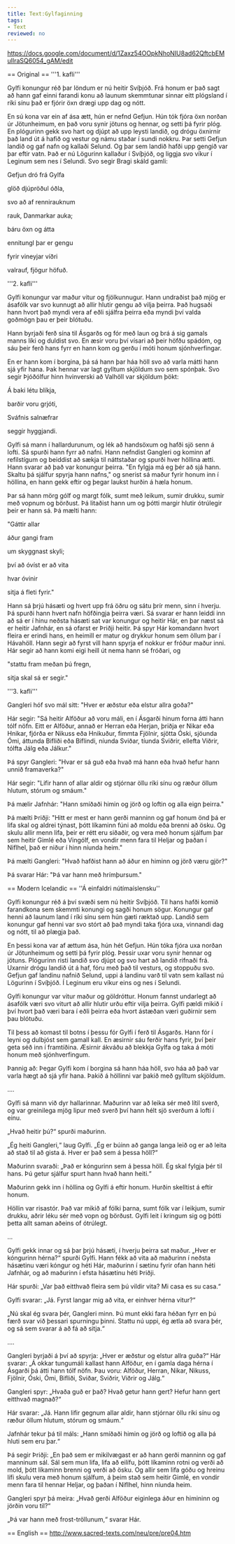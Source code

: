 ```yaml
---
title: Text:Gylfaginning
tags:
- Text
reviewed: no
---
```


https://docs.google.com/document/d/1Zaxz54OOpkNhoNIU8ad62QftcbEMuIlraSQ6054_gAM/edit

== Original ==
'''1. kafli'''

Gylfi konungur réð þar löndum er nú heitir Svíþjóð. Frá honum er það sagt að hann gaf einni farandi konu að launum skemmtunar sinnar eitt plógsland í ríki sínu það er fjórir öxn drægi upp dag og nótt.

En sú kona var ein af ása ætt, hún er nefnd Gefjun. Hún tók fjóra öxn norðan úr Jötunheimum, en það voru synir jötuns og hennar, og setti þá fyrir plóg. En plógurinn gekk svo hart og djúpt að upp leysti landið, og drógu öxnirnir það land út á hafið og vestur og námu staðar í sundi nokkru. Þar setti Gefjun landið og gaf nafn og kallaði Selund. Og þar sem landið hafði upp gengið var þar eftir vatn. Það er nú Lögurinn kallaður í Svíþjóð, og liggja svo víkur í Leginum sem nes í Selundi. Svo segir Bragi skáld gamli:

Gefjun dró frá Gylfa

glöð djúpröðul óðla,

svo að af rennirauknum

rauk, Danmarkar auka;

báru öxn og átta

ennitungl þar er gengu

fyrir vineyjar víðri

valrauf, fjögur höfuð.

'''2. kafli'''

Gylfi konungur var maður vitur og fjölkunnugur. Hann undraðist það mjög er ásafólk var svo kunnugt að allir hlutir gengu að vilja þeirra. Það hugsaði hann hvort það myndi vera af eðli sjálfra þeirra eða myndi því valda goðmögn þau er þeir blótuðu.

Hann byrjaði ferð sína til Ásgarðs og fór með laun og brá á sig gamals manns líki og duldist svo. En æsir voru því vísari að þeir höfðu spádóm, og sáu þeir ferð hans fyrr en hann kom og gerðu í móti honum sjónhverfingar.

En er hann kom í borgina, þá sá hann þar háa höll svo að varla mátti hann sjá yfir hana. Þak hennar var lagt gylltum skjöldum svo sem spónþak. Svo segir Þjóðólfur hinn hvinverski að Valhöll var skjöldum þökt:

Á baki létu blíkja,

barðir voru grjóti,

Sváfnis salnæfrar

seggir hyggjandi.

Gylfi sá mann í hallardurunum, og lék að handsöxum og hafði sjö senn á lofti. Sá spurði hann fyrr að nafni. Hann nefndist Gangleri og kominn af refilstígum og beiddist að sækja til náttstaðar og spurði hver höllina ætti. Hann svarar að það var konungur þeirra. "En fylgja má eg þér að sjá hann. Skaltu þá sjálfur spyrja hann nafns," og snerist sá maður fyrir honum inn í höllina, en hann gekk eftir og þegar laukst hurðin á hæla honum.

Þar sá hann mörg gólf og margt fólk, sumt með leikum, sumir drukku, sumir með vopnum og börðust. Þá litaðist hann um og þótti margir hlutir ótrúlegir þeir er hann sá. Þá mælti hann:

"Gáttir allar

áður gangi fram

um skyggnast skyli;

því að óvíst er að vita

hvar óvinir

sitja á fleti fyrir."

Hann sá þrjú hásæti og hvert upp frá öðru og sátu þrír menn, sinn í hverju. Þá spurði hann hvert nafn höfðingja þeirra væri. Sá svarar er hann leiddi inn að sá er í hinu neðsta hásæti sat var konungur og heitir Hár, en þar næst sá er heitir Jafnhár, en sá ofarst er Þriðji heitir. Þá spyr Hár komandann hvort fleira er erindi hans, en heimill er matur og drykkur honum sem öllum þar í Hávahöll. Hann segir að fyrst vill hann spyrja ef nokkur er fróður maður inni. Hár segir að hann komi eigi heill út nema hann sé fróðari, og

"stattu fram meðan þú fregn,

sitja skal sá er segir."

'''3. kafli'''

Gangleri hóf svo mál sitt: "Hver er æðstur eða elstur allra goða?"

Hár segir: "Sá heitir Alföður að voru máli, en í Ásgarði hinum forna átti hann tólf nöfn. Eitt er Alföður, annað er Herran eða Herjan, þriðja er Nikar eða Hnikar, fjórða er Nikuss eða Hnikuður, fimmta Fjölnir, sjötta Óski, sjöunda Ómi, áttunda Bifliði eða Biflindi, níunda Sviðar, tíunda Sviðrir, ellefta Viðrir, tólfta Jálg eða Jálkur."

Þá spyr Gangleri: "Hvar er sá guð eða hvað má hann eða hvað hefur hann unnið framaverka?"

Hár segir: "Lifir hann of allar aldir og stjórnar öllu ríki sínu og ræður öllum hlutum, stórum og smáum."

Þá mælir Jafnhár: "Hann smíðaði himin og jörð og loftin og alla eign þeirra."

Þá mælti Þriðji: "Hitt er mest er hann gerði manninn og gaf honum önd þá er lifa skal og aldrei týnast, þótt líkaminn fúni að moldu eða brenni að ösku. Og skulu allir menn lifa, þeir er rétt eru siðaðir, og vera með honum sjálfum þar sem heitir Gimlé eða Vingólf, en vondir menn fara til Heljar og þaðan í Niflhel, það er niður í hinn níunda heim."

Þá mælti Gangleri: "Hvað hafðist hann að áður en himinn og jörð væru gjör?"

Þá svarar Hár: "Þá var hann með hrímþursum."

== Modern Icelandic ==
''Á einfaldri nútímaíslensku''

Gylfi konungur réð á því svæði sem nú heitir Svíþjóð. Til hans hafði komið farandkona sem skemmti konungi og sagði honum sögur. Konungur gaf henni að launum land í ríki sínu sem hún gæti ræktað upp. Landið sem konungur gaf henni var svo stórt að það myndi taka fjóra uxa, vinnandi dag og nótt, til að plægja það.

En þessi kona var af ættum ása, hún hét Gefjun. Hún tóka fjóra uxa norðan úr Jötunheimum og setti þá fyrir plóg. Þessir uxar voru synir hennar og jötuns. Plógurinn risti landið svo djúpt og svo hart að landið rifnaði frá. Uxarnir drógu landið út á haf, fóru með það til vesturs, og stoppuðu svo. Gefjun gaf landinu nafnið Selund, uppi á landinu varð til vatn sem kallast nú Lögurinn í Svíþjóð. Í Leginum eru víkur eins og nes í Selundi.

Gylfi konungur var vitur maður og göldróttur. Honum fannst undarlegt að ásafólk væri svo viturt að allir hlutir urðu eftir vilja þeirra. Gylfi pældi mikið í því hvort það væri bara í eðli þeirra eða hvort ástæðan væri guðirnir sem þau blótuðu.

Til þess að komast til botns í þessu fór Gylfi í ferð til Ásgarðs. Hann fór í leyni og dulbjóst sem gamall kall. En æsirnir sáu ferðir hans fyrir, því þeir geta séð inn í framtíðina. Æsirnir ákváðu að blekkja Gylfa og taka á móti honum með sjónhverfingum.

Þannig að: Þegar Gylfi kom í borgina sá hann háa höll, svo háa að það var varla hægt að sjá yfir hana. Þakið á höllinni var þakið með gylltum skjöldum.

....

Gylfi sá mann við dyr hallarinnar. Maðurinn var að leika sér með lítil sverð, og var greinilega mjög lipur með sverð því hann hélt sjö sverðum á lofti í einu.

„Hvað heitir þú?“ spurði maðurinn.

„Ég heiti Gangleri,“ laug Gylfi. „Ég er búinn að ganga langa leið og er að leita að stað til að gista á. Hver er það sem á þessa höll?“

Maðurinn svaraði: „Það er kóngurinn sem á þessa höll. Ég skal fylgja þér til hans. Þú getur sjálfur spurt hann hvað hann heiti.“

Maðurinn gekk inn í höllina og Gylfi á eftir honum. Hurðin skelltist á eftir honum.

Höllin var risastór. Það var mikið af fólki þarna, sumt fólk var í leikjum, sumir drukku, aðrir léku sér með vopn og börðust. Gylfi leit í kringum sig og þótti þetta allt saman aðeins of ótrúlegt.

…

Gylfi gekk innar og sá þar þrjú hásæti, í hverju þeirra sat maður. „Hver er kóngurinn hérna?“ spurði Gylfi. Hann fékk að vita að maðurinn í neðsta hásætinu væri kóngur og héti Hár, maðurinn í sætinu fyrir ofan hann héti Jafnhár, og að maðurinn í efsta hásætinu héti Þriðji.

Hár spurði: „Var það eitthvað fleira sem þú vildir vita? Mi casa es su casa.“

Gylfi svarar: „Já. Fyrst langar mig að vita, er einhver hérna vitur?“

„Nú skal ég svara þér, Gangleri minn. Þú munt ekki fara héðan fyrr en þú færð svar við þessari spurningu þinni. Stattu nú uppi, ég ætla að svara þér, og sá sem svarar á að fá að sitja.“

....

Gangleri byrjaði á því að spyrja: „Hver er æðstur og elstur allra guða?“ Hár svarar: „Á okkar tungumáli kallast hann Alföður, en í gamla daga hérna í Ásgarði þá átti hann tólf nöfn. Þau voru: Alföður, Herran, Nikar, Nikuss, Fjölnir, Óski, Ómi, Bifliði, Sviðar, Sviðrir, Viðrir og Jálg.“

Gangleri spyr: „Hvaða guð er það? Hvað getur hann gert? Hefur hann gert eitthvað magnað?“

Hár svarar: „Já. Hann lifir gegnum allar aldir, hann stjórnar öllu ríki sínu og ræður öllum hlutum, stórum og smáum.“

Jafnhár tekur þá til máls: „Hann smíðaði himin og jörð og loftið og alla þá hluti sem eru þar.“

Þá segir Þriðji: „En það sem er mikilvægast er að hann gerði manninn og gaf manninum sál. Sál sem mun lifa, lifa að eilífu, þótt líkaminn rotni og verði að mold, þótt líkaminn brenni og verði að ösku. Og allir sem lifa góðu og hreinu lífi skulu vera með honum sjálfum, á þeim stað sem heitir Gimlé, en vondir menn fara til hennar Heljar, og þaðan í Niflhel, hinn níunda heim.

Gangleri spyr þá meira: „Hvað gerði Alföður eiginlega áður en himininn og jörðin voru til?“

„Þá var hann með frost-tröllunum,“ svarar Hár.

== English ==
http://www.sacred-texts.com/neu/pre/pre04.htm


